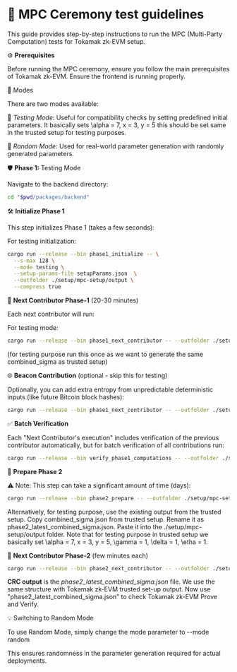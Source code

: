 # 🚀 MPC Ceremony test guidelines

This guide provides step-by-step instructions to run the MPC (Multi-Party Computation) tests for Tokamak zk-EVM setup.

⚙️ **Prerequisites**

Before running the MPC ceremony, ensure you follow the main prerequisites of Tokamak zk-EVM. Ensure the frontend is running properly.

📌 Modes

There are two modes available:

🧪 *Testing Mode*: Useful for compatibility checks by setting predefined initial parameters. It basically sets \alpha = 7, x = 3, y = 5 this should be set same in the trusted setup for testing purposes. 

🎲 *Random Mode*: Used for real-world parameter generation with randomly generated parameters.

🛡️ **Phase 1:** Testing Mode

Navigate to the backend directory:
```bash
cd "$pwd/packages/backend"
```
🛠️ **Initialize Phase 1**

This step initializes Phase 1 (takes a few seconds): 

For testing initialization:
```bash
cargo run --release --bin phase1_initialize -- \
  --s-max 128 \
  --mode testing \
  --setup-params-file setupParams.json  \
  --outfolder ./setup/mpc-setup/output \
  --compress true
```

🔄 **Next Contributor Phase-1** (20-30 minutes)

Each next contributor will run:

For testing mode:
```bash
cargo run --release --bin phase1_next_contributor -- --outfolder ./setup/mpc-setup/output --mode testing
```
(for testing purpose run this once as we want to generate the same combined_sigma as trusted setup)

🌐 **Beacon Contribution** (optional - skip this for testing)

Optionally, you can add extra entropy from unpredictable deterministic inputs (like future Bitcoin block hashes):
```bash
cargo run --release --bin phase1_next_contributor -- --outfolder ./setup/mpc-setup/output --mode beacon
```
✅ **Batch Verification**

Each "Next Contributor's execution" includes verification of the previous contributor automatically, but for batch verification of all contributions run:
```bash
cargo run --release --bin verify_phase1_computations -- --outfolder ./setup/mpc-setup/output
```

📝 **Prepare Phase 2**

⚠️ Note: This step can take a significant amount of time (days):
```bash
cargo run --release --bin phase2_prepare -- --outfolder ./setup/mpc-setup/output
```
Alternatively, for testing purpose, use the existing output from the trusted setup. Copy combined_sigma.json from trusted setup.
Rename it as phase2_latest_combined_sigma.json. Paste it into the ./setup/mpc-setup/output folder. 
Note that for testing purpose in trusted setup we basically set \alpha = 7, x = 3, y = 5, \gamma = 1, \delta = 1, \etha = 1.

🔄 **Next Contributor Phase-2** (few minutes each)
```bash
cargo run --release --bin phase2_next_contributor -- --outfolder ./setup/mpc-setup/output --mode random
```
**CRC output** is the *phase2_latest_combined_sigma.json* file. We use the same structure with Tokamak zk-EVM trusted set-up output.
Now use "phase2_latest_combined_sigma.json" to check Tokamak zk-EVM Prove and Verify.

💡 Switching to Random Mode

To use Random Mode, simply change the mode parameter to --mode random

This ensures randomness in the parameter generation required for actual deployments.